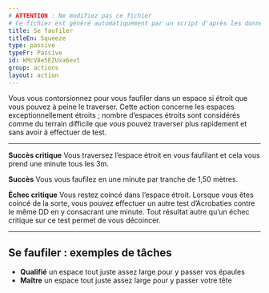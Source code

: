 ```yaml
---
# ATTENTION : Ne modifiez pas ce fichier
# Ce fichier est généré automatiquement par un script d'après les données du module Foundry VTT officiel et de sa traduction
title: Se faufiler
titleEn: Squeeze
type: passive
typeFr: Passive
id: kMcV8e5EZUxa6evt
group: actions
layout: action
---
```

Vous vous contorsionnez pour vous faufiler dans un espace si étroit que vous pouvez à peine le traverser. Cette action concerne les espaces exceptionnellement étroits ; nombre d’espaces étroits sont considérés comme du terrain difficile que vous pouvez traverser plus rapidement et sans avoir à effectuer de test. 

----

**Succès critique** Vous traversez l’espace étroit en vous faufilant et cela vous prend une minute tous les 3m.

**Succès** Vous vous faufilez en une minute par tranche de 1,50 mètres.

**Échec critique** Vous restez coincé dans l’espace étroit. Lorsque vous êtes coincé de la sorte, vous pouvez effectuer un autre test d’Acrobaties contre le même DD en y consacrant une minute. Tout résultat autre qu’un échec critique sur ce test permet de vous décoincer.

----

## Se faufiler : exemples de tâches

- **Qualifié** un espace tout juste assez large pour y passer vos épaules
- **Maître** un espace tout juste assez large pour y passer votre tête

